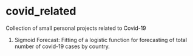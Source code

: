 # covid_related
Collection of small personal projects related to Covid-19

1. Sigmoid Forecast: Fitting of a logistic function for forecasting of total number of covid-19 cases by country.
